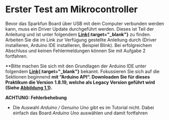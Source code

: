 # **Erster Test am Mikrocontroller**

Bevor das Sparkfun Board über USB mit dem Computer verbunden werden kann,
muss ein Driver Update durchgeführt werden. Dieses ist Teil der Anleitung und ist unter folgendem **[Link](https://learn.sparkfun.com/tutorials/how-to-install-ch340-drivers){:target="_blank"}** zu finden. Arbeiten Sie die im Link zur Verfügung gestellte Anleitung durch (Driver installieren, Arduino IDE installieren, Beispiel Blink). Bei erfolgreichem Abschluss und keinen Fehlermeldungen können Sie mit
Aufgabe 2 fortfahren.

**Bitte machen Sie sich mit den Grundlagen der Arduino IDE unter folgendem 
**[Link](https://docs.arduino.cc/learn/starting-guide/getting-started-arduino##arduino-software-tools-1){:target="_blank"}** bekannt. Fokussieren Sie sich auf die Sektionen beginnend
**mit ”Arduino API“. Downloaden Sie für dieses Praktikum die Version**
**1.8.19, welche als Legacy Version geführt wird (Siehe [Abbildung 1.1](../assets/img/arduinoLegacy.bmp)).**

**ACHTUNG: Fehlerbehebung**

  - Die Auswahl *Arduino / Genuino Uno* gibt es im Tutorial nicht. Dabei
einfach das Board *Arduino Uno* auswählen und damit fortfahren

